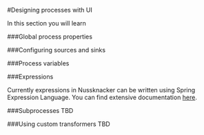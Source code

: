 #Designing processes with UI 

In this section you will learn 



###Global process properties

###Configuring sources and sinks

###Process variables

###Expressions

Currently expressions in Nussknacker can be written using Spring Expression Language. You can find extensive documentation [here](https://docs.spring.io/spring/docs/current/spring-framework-reference/html/expressions.html).

###Subprocesses
TBD

###Using custom transformers
TBD
